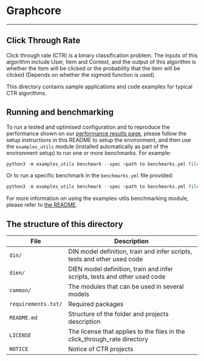 # Graphcore

---

## Click Through Rate

Click through rate (CTR) is a binary classification problem. The inputs of this algorithm include User, Item and Context, and the output of this algorithm is whether the item will be clicked or the probability that the item will be clicked (Depends on whether the sigmoid function is used).        

This directory contains sample applications and code examples for typical CTR algorithms.

## Running and benchmarking

To run a tested and optimised configuration and to reproduce the performance shown on our [performance results page](https://www.graphcore.ai/performance-results), please follow the setup instructions in this README to setup the environment, and then use the `examples_utils` module (installed automatically as part of the environment setup) to run one or more benchmarks. For example:

```python
python3 -m examples_utils benchmark --spec <path to benchmarks.yml file>
```

Or to run a specific benchmark in the `benchmarks.yml` file provided:

```python
python3 -m examples_utils benchmark --spec <path to benchmarks.yml file> --benchmark <name of benchmark>
```

For more information on using the examples-utils benchmarking module, please refer to [the README](https://github.com/graphcore/examples-utils/blob/master/examples_utils/benchmarks/README.md).



## The structure of this directory


| File                         | Description                                                                 |
| ---------------------------- | --------------------------------------------------------------------------- |
| `din/`                       | DIN model definition, train and infer scripts, tests and other used code    |
| `dien/`                      | DIEN model definition, train and infer scripts, tests and other used code   |
| `common/`                    | The modules that can be used in several models                              |
| `requirements.txt/`          | Required packages                                                           |
| `README.md`                  | Structure of the folder and projects description                            |
| `LICENSE`                    | The license that applies to the files in the click_through_rate directory   |
| `NOTICE`                     | Notice of CTR projects                                                      |
